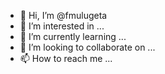 - 👋 Hi, I’m @fmulugeta
- 👀 I’m interested in ...
- 🌱 I’m currently learning ...
- 💞️ I’m looking to collaborate on ...
- 📫 How to reach me ...

<!---
fmulugeta/fmulugeta is a ✨ special ✨ repository because its `README.md` (this file) appears on your GitHub profile.
You can click the Preview link to take a look at your changes.
--->
